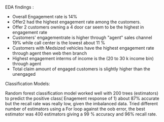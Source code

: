EDA findings :
- Overall Engagement rate is 14%
- Offer2 had the highest engagement rate among the customers.
- Offer 2 customers owning a 4 door car seem to be the highest in engagement rate
- Customers' engagementrate is higher through "agent" sales channel 19% while call center is the lowest about 11 %
- Customers with Medsized vehicles have the highest engagement rate through agent then web then branch
- Highest engagement interms of income is the (20  to 30 k income bin) through agent
- Total claim amount of engaged customers is slightly higher than the unengaged

Classification Models:

Random forest classification model worked well with 200 trees (estimators) to predict the positive class( Enagement response of 1) about 87% accurate but the recall rate was really low, given the imbalanced data.
Tried different number of estimators using a For loop against the oob error, the best estimator was 400 estimators giving a 99 % accuracy and 96% recall rate.
